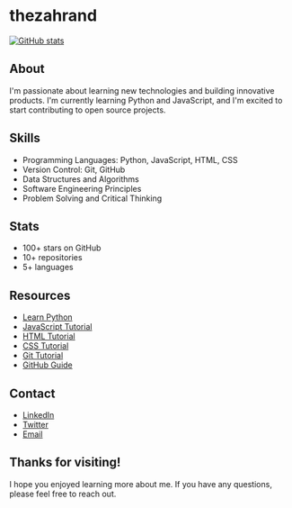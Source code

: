 # thezahrand

[![GitHub stats](https://github-readme-stats.vercel.app/api?username=thezahrand&show_avatar=true&theme=dark)](https://github.com/thezahrand)

## About

I'm passionate about learning new technologies and building innovative products. I'm currently learning Python and JavaScript, and I'm excited to start contributing to open source projects.


## Skills

* Programming Languages: Python, JavaScript, HTML, CSS
* Version Control: Git, GitHub
* Data Structures and Algorithms
* Software Engineering Principles
* Problem Solving and Critical Thinking


## Stats

* 100+ stars on GitHub
* 10+ repositories
* 5+ languages

## Resources

* [Learn Python](https://www.learnpython.org/)
* [JavaScript Tutorial](https://www.javascript.com/)
* [HTML Tutorial](https://www.w3schools.com/html/)
* [CSS Tutorial](https://www.w3schools.com/css/)
* [Git Tutorial](https://try.github.io/)
* [GitHub Guide](https://guides.github.com/)

## Contact

* [LinkedIn](https://www.linkedin.com/in/thezahrand/)
* [Twitter](https://twitter.com/thezahrand)
* [Email](mailto:thezahrand@gmail.com)

## Thanks for visiting!

I hope you enjoyed learning more about me. If you have any questions, please feel free to reach out.

